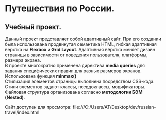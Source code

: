 # Путешествия по России.
## Учебный проект.
Данный проект представляет собой адаптивный сайт. При его создании была использована продвинутая семантика HTML, гибкая адаптивная верстка на __Flexbox__ и __Grid Layout__.  Адаптивная вёрстка меняет дизайн страницы в зависимости от поведения пользователя, платформы, размера экрана.  
В проекте многократно применена директива __media queries__ для задания специфических правил для разных размеров экранов. Использована функция __minmax()__  
Стилизация элементов страницы выполнена посредством CSS-кода. Стили элементов задают классы, псевдоклассы, модификаторы. 
Файловая структура организована согласно __методологии БЭМ (Nested)__.

Сайт доступен для просмотра: file:///C:/Users/AT/Desktop/dev/russian-travel/index.html
